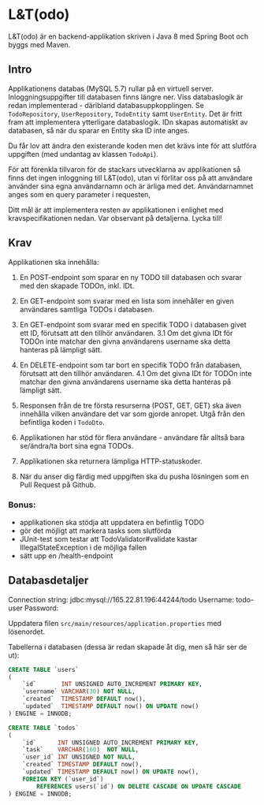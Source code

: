 # L&T(odo)
L&T(odo) är en backend-applikation skriven i Java 8 med Spring Boot och byggs med Maven. 

## Intro
Applikationens databas (MySQL 5.7) rullar på en virtuell server. Inloggningsuppgifter till databasen finns längre ner. 
Viss databaslogik är redan implementerad - däribland databasuppkopplingen. Se `TodoRepository`, `UserRepository`, `TodoEntity` samt `UserEntity`. Det är fritt fram att implementera ytterligare databaslogik.
IDn skapas automatiskt av databasen, så när du sparar en Entity ska ID inte anges. 
 
Du får lov att ändra den existerande koden men det krävs inte för att slutföra uppgiften (med undantag av klassen `TodoApi`).

För att förenkla tillvaron för de stackars utvecklarna av applikationen så finns det ingen inloggning till L&T(odo),
utan vi förlitar oss på att användare använder sina egna användarnamn och är ärliga med det. Användarnamnet anges som en query parameter i requesten,


Ditt mål är att implementera resten av applikationen i enlighet med kravspecifikationen nedan. Var observant på detaljerna. Lycka till!

## Krav
Applikationen ska innehålla:
1. En POST-endpoint som sparar en ny TODO till databasen och svarar med den skapade TODOn, inkl. IDt.
2. En GET-endpoint som svarar med en lista som innehåller en given användares samtliga TODOs i databasen.
3. En GET-endpoint som svarar med en specifik TODO i databasen givet ett ID, förutsatt att den tillhör användaren.
    3.1 Om det givna IDt för TODOn inte matchar den givna användarens username ska detta hanteras på lämpligt sätt.
4. En DELETE-endpoint som tar bort en specifik TODO från databasen, förutsatt att den tillhör användaren.
    4.1 Om det givna IDt för TODOn inte matchar den givna användarens username ska detta hanteras på lämpligt sätt.
5. Responsen från de tre första resurserna (POST, GET, GET) ska även innehålla vilken användare det var som gjorde anropet. Utgå från den befintliga koden i `TodoDto`. 

6. Applikationen har stöd för flera användare - användare får alltså bara se/ändra/ta bort sina egna TODOs. 

7. Applikationen ska returnera lämpliga HTTP-statuskoder.

8. När du anser dig färdig med uppgiften ska du pusha lösningen som en Pull Request på Github.

### Bonus:
- applikationen ska stödja att uppdatera en befintlig TODO
- gör det möjligt att markera tasks som slutförda
- JUnit-test som testar att TodoValidator#validate kastar IllegalStateException i de möjliga fallen
- sätt upp en /health-endpoint

## Databasdetaljer
Connection string: jdbc:mysql://165.22.81.196:44244/todo
Username: todo-user
Password: <skickat till dig via mail>

Uppdatera filen `src/main/resources/application.properties` med lösenordet.

Tabellerna i databasen (dessa är redan skapade åt dig, men så här ser de ut):
```sql
CREATE TABLE `users`
(
    `id`       INT UNSIGNED AUTO_INCREMENT PRIMARY KEY,
    `username` VARCHAR(30) NOT NULL,
    `created`  TIMESTAMP DEFAULT now(),
    `updated`  TIMESTAMP DEFAULT now() ON UPDATE now()
) ENGINE = INNODB;

CREATE TABLE `todos`
(
    `id`      INT UNSIGNED AUTO_INCREMENT PRIMARY KEY,
    `task`    VARCHAR(160)  NOT NULL,
    `user_id` INT UNSIGNED NOT NULL,
    `created` TIMESTAMP DEFAULT now(),
    `updated` TIMESTAMP DEFAULT now() ON UPDATE now(),
    FOREIGN KEY (`user_id`)
        REFERENCES users(`id`) ON DELETE CASCADE ON UPDATE CASCADE
) ENGINE = INNODB;
```